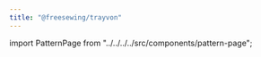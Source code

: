 ```yaml
---
title: "@freesewing/trayvon"
---
```


import PatternPage from "../../../../src/components/pattern-page";

<patternpage pattern="trayvon" />